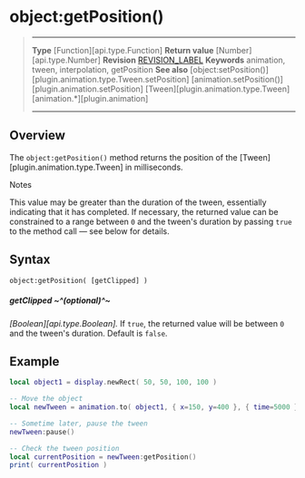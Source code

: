 # object:getPosition()

> --------------------- ------------------------------------------------------------------------------------------
> __Type__              [Function][api.type.Function]
> __Return value__      [Number][api.type.Number]
> __Revision__          [REVISION_LABEL](REVISION_URL)
> __Keywords__          animation, tween, interpolation, getPosition
> __See also__          [object:setPosition()][plugin.animation.type.Tween.setPosition]
>						[animation.setPosition()][plugin.animation.setPosition]
>						[Tween][plugin.animation.type.Tween]
>						[animation.*][plugin.animation]
> --------------------- ------------------------------------------------------------------------------------------


## Overview

The `object:getPosition()` method returns the position of the [Tween][plugin.animation.type.Tween] in milliseconds.

<div class="guide-notebox">
<div class="notebox-title">Notes</div>

This value may be greater than the duration of the tween, essentially indicating that it has completed. If necessary, the returned value can be constrained to a range between `0` and the tween's duration by passing `true` to the method call&nbsp;&mdash; see&nbsp;below for details.

</div>


## Syntax

	object:getPosition( [getClipped] )

##### getClipped ~^(optional)^~
_[Boolean][api.type.Boolean]._ If `true`, the returned value will be between `0` and the tween's duration. Default is `false`.


## Example

``````lua
local object1 = display.newRect( 50, 50, 100, 100 )

-- Move the object
local newTween = animation.to( object1, { x=150, y=400 }, { time=5000 } )

-- Sometime later, pause the tween
newTween:pause()

-- Check the tween position
local currentPosition = newTween:getPosition()
print( currentPosition )
``````
